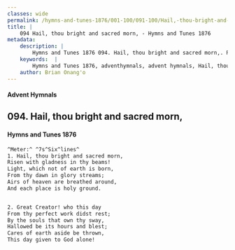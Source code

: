 ```yaml
---
classes: wide
permalink: /hymns-and-tunes-1876/001-100/091-100/Hail,-thou-bright-and-sacred-morn,/
title: |
    094 Hail, thou bright and sacred morn, - Hymns and Tunes 1876
metadata:
    description: |
        Hymns and Tunes 1876 094. Hail, thou bright and sacred morn,. Risen with gladness in thy beams! Light, which not of earth is born, From thy dawn in glory streams; Airs of heaven are breathed around, And each place is holy ground. 
    keywords:  |
        Hymns and Tunes 1876, adventhymnals, advent hymnals, Hail, thou bright and sacred morn,, Risen with gladness in thy beams!, 
    author: Brian Onang'o
---
```


#### Advent Hymnals
## 094. Hail, thou bright and sacred morn,
####  Hymns and Tunes 1876

```txt
^Meter:^ ^7s^Six^lines^
1. Hail, thou bright and sacred morn,
Risen with gladness in thy beams!
Light, which not of earth is born,
From thy dawn in glory streams;
Airs of heaven are breathed around,
And each place is holy ground.


2. Great Creator! who this day
From thy perfect work didst rest;
By the souls that own thy sway,
Hallowed be its hours and blest;
Cares of earth aside be thrown,
This day given to God alone!
```